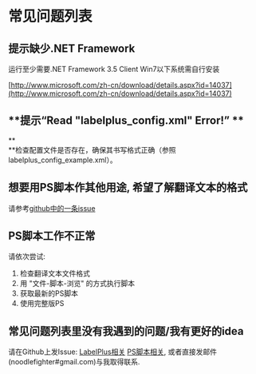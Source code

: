# 常见问题列表

## **提示缺少.NET Framework**

运行至少需要.NET Framework 3.5 Client Win7以下系统需自行安装

[http://www.microsoft.com/zh-cn/download/details.aspx?id=14037](http://www.microsoft.com/zh-cn/download/details.aspx?id=14037)



## **提示“Read "labelplus\_config.xml" Error!”  **

**  
**检查配置文件是否存在，确保其书写格式正确（参照labelplus\_config\_example.xml）。



## **想要用PS脚本作其他用途, 希望了解翻译文本的格式**

请参考[github中的一条issue](https://github.com/LabelPlus/PS-Script/issues/27)



## **PS脚本工作不正常**

请依次尝试:

1. 检查翻译文本文件格式
2. 用 "文件-脚本-浏览" 的方式执行脚本
3. 获取最新的PS脚本
4. 使用完整版PS



## 常见问题列表里没有我遇到的问题/我有更好的idea

请在Github上发Issue: [LabelPlus相关](https://github.com/LabelPlus/LabelPlus/issues) [PS脚本相关](https://github.com/LabelPlus/PS-Script), 或者直接发邮件\(noodlefighter\#gmail.com\)与我取得联系.

